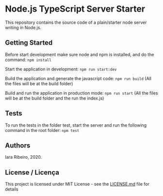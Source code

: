 # Node.js TypeScript Server Starter 

This repository contains the source code of a plain/starter node server writing in Node.js.

## Getting Started

Before start development make sure node and npm is installed, and do the command:
```npm install```

Start the application in development:
```npm run start:dev```

Build the application and generate the javascript code:
```npm run build```
(All the files will be at the build folder)

Build and run the application in production mode:
```npm run start```
(All the files will be at the build folder and the run the index.js)

## Tests

To run the tests in the folder test, start the server and run the following command in the root folder: ```npm test```

## Authors

Iara Ribeiro, 2020.

## License / Licença

This project is licensed under MIT License - see the [LICENSE.md](https://github.com/Iararibeiro/node-ts-server-starter/blob/main/LICENSE) file for details
